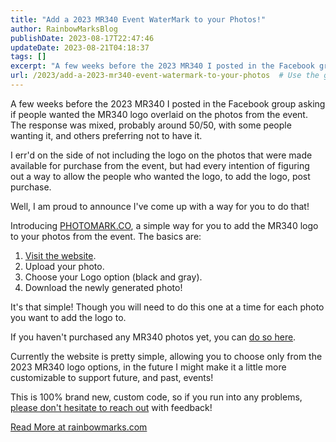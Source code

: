 ```yaml
---
title: "Add a 2023 MR340 Event WaterMark to your Photos!"
author: RainbowMarksBlog
publishDate: 2023-08-17T22:47:46
updateDate: 2023-08-21T04:18:37
tags: []
excerpt: "A few weeks before the 2023 MR340 I posted in the Facebook group asking if people wanted the MR340 logo overlaid on the photos from the event. The response was mixed, probably around 50/50, with some people wanting it, and others preferring not to have it.  I err'd on the side of not including the logo on the photos that were made available for purchase from the event, but had every intention of figuring out a way to allow the people who wanted the logo, to add the logo, post purchase.  Well, I am proud to announce I've come up with a way for you to do that!  Introducing PHOTOMARK.CO, a simple way for you to add the MR340 logo to your photos from the event. The basics are:    Visit the website.  Upload your photo.  Choose your Logo option (black and gray).  Download the newly generated photo!   It's that simple! Though you will need to do this one at a time for each photo you want to add the logo to.  If you haven't purchased any MR340 photos yet, you can do so here.  Currently the website is pretty simple, allowing you to choose only from the 2023 MR340 logo options, in the future I might make it a little more customizable to support future, and past, events!  This is 100% brand new, custom code, so if you run into any problems, please don't hesitate to reach out with feedback! "
url: /2023/add-a-2023-mr340-event-watermark-to-your-photos  # Use the generated URL with year
---
```

<p>A few weeks before the 2023 MR340 I posted in the Facebook group asking if people wanted the MR340 logo overlaid on the photos from the event. The response was mixed, probably around 50/50, with some people wanting it, and others preferring not to have it.</p>  <p>I err'd on the side of not including the logo on the photos that were made available for purchase from the event, but had every intention of figuring out a way to allow the people who wanted the logo, to add the logo, post purchase.</p>  <p>Well, I am proud to announce I've come up with a way for you to do that!</p>  <p>Introducing <a href="https://PHOTOMARK.CO">PHOTOMARK.CO</a>, a simple way for you to add the MR340 logo to your photos from the event. The basics are:</p>  <ol>  <li><a href="https://PHOTOMARK.CO">Visit the website</a>.</li>  <li>Upload your photo.</li>  <li>Choose your Logo option (black and gray).</li>  <li>Download the newly generated photo!</li> </ol>  <p>It's that simple! Though you will need to do this one at a time for each photo you want to add the logo to.</p>  <p>If you haven't purchased any MR340 photos yet, you can <a href="https://rainbowmarks.smugmug.com/2023/Watersports/MR340">do so here</a>.</p>  <p>Currently the website is pretty simple, allowing you to choose only from the 2023 MR340 logo options, in the future I might make it a little more customizable to support future, and past, events!</p>  <p>This is 100% brand new, custom code, so if you run into any problems, <a href="https://chrishammond.com/contact">please don't hesitate to reach out</a> with feedback!</p>  <a href="https://rainbowmarks.com/Events/2023/08/PHOTOMARK/">Read More at rainbowmarks.com</a>
